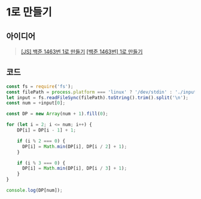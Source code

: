 # 1로 만들기

## 아이디어

> [[JS] 백준 1463번 1로 만들기](https://gurtn.tistory.com/51)
> [[백준 1463번] 1로 만들기](https://go-coding.tistory.com/68)

## 코드

```js
const fs = require('fs');
const filePath = process.platform === 'linux' ? '/dev/stdin' : './input.txt';
let input = fs.readFileSync(filePath).toString().trim().split('\n');
const num = +input[0];

const DP = new Array(num + 1).fill(0);

for (let i = 2; i <= num; i++) {
    DP[i] = DP[i - 1] + 1;

    if (i % 2 === 0) {
      DP[i] = Math.min(DP[i], DP[i / 2] + 1);
    }

    if (i % 3 === 0) {
      DP[i] = Math.min(DP[i], DP[i / 3] + 1);
    }
}

console.log(DP[num]);

```
